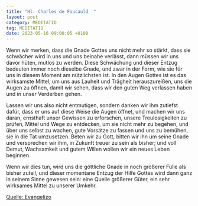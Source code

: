 ```yaml
---
title: "Hl. Charles de Foucauld  "
layout: post
category: MEDITATIO
tag: MEDITATIO
date: 2023-05-16 09:00:05 +0100
---
```

Wenn wir merken, dass die Gnade Gottes uns nicht mehr so stärkt, dass sie schwächer wird in uns und uns beinahe verlässt, dann müssen wir uns davor hüten, mutlos zu werden. Diese Schwächung und dieser Entzug bedeuten immer noch dieselbe Gnade, und zwar in der Form, wie sie für uns in diesem Moment am nützlichsten ist.<!--more--> In den Augen Gottes ist es das wirksamste Mittel, um uns aus Lauheit und Trägheit herauszureißen, uns die Augen zu öffnen, damit wir sehen, dass wir den guten Weg verlassen haben und in unser Verderben gehen.

Lassen wir uns also nicht entmutigen, sondern danken wir ihm zutiefst dafür, dass er uns auf diese Weise die Augen öffnet, und machen wir uns daran, ernsthaft unser Gewissen zu erforschen, unsere Treulosigkeiten zu prüfen, Mittel und Wege zu entdecken, um sie nicht mehr zu begehen, und über uns selbst zu wachen, gute Vorsätze zu fassen und uns zu bemühen, sie in die Tat umzusetzen. Beten wir zu Gott, bitten wir ihn um seine Gnade und versprechen wir ihm, in Zukunft treuer zu sein als bisher; und voll Demut, Wachsamkeit und gutem Willen wollen wir ein neues Leben beginnen.

Wenn wir dies tun, wird uns die göttliche Gnade in noch größerer Fülle als bisher zuteil, und dieser momentane Entzug der Hilfe Gottes wird dann ganz in seinem Sinne gewesen sein: eine Quelle größerer Güter, ein sehr wirksames Mittel zu unserer Umkehr.


[Quelle: Evangelizo](https://evangeliumtagfuertag.org/DE/gospel)